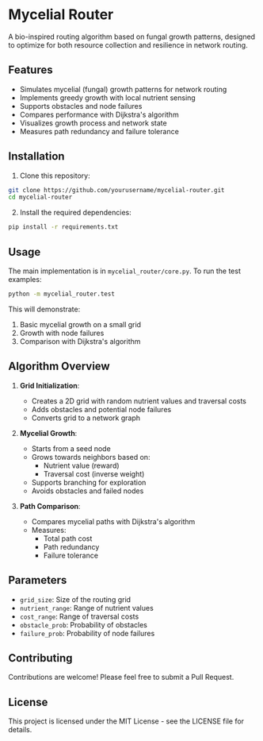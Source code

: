 # Mycelial Router

A bio-inspired routing algorithm based on fungal growth patterns, designed to optimize for both resource collection and resilience in network routing.

## Features

- Simulates mycelial (fungal) growth patterns for network routing
- Implements greedy growth with local nutrient sensing
- Supports obstacles and node failures
- Compares performance with Dijkstra's algorithm
- Visualizes growth process and network state
- Measures path redundancy and failure tolerance

## Installation

1. Clone this repository:
```bash
git clone https://github.com/yourusername/mycelial-router.git
cd mycelial-router
```

2. Install the required dependencies:
```bash
pip install -r requirements.txt
```

## Usage

The main implementation is in `mycelial_router/core.py`. To run the test examples:

```bash
python -m mycelial_router.test
```

This will demonstrate:
1. Basic mycelial growth on a small grid
2. Growth with node failures
3. Comparison with Dijkstra's algorithm

## Algorithm Overview

1. **Grid Initialization**:
   - Creates a 2D grid with random nutrient values and traversal costs
   - Adds obstacles and potential node failures
   - Converts grid to a network graph

2. **Mycelial Growth**:
   - Starts from a seed node
   - Grows towards neighbors based on:
     - Nutrient value (reward)
     - Traversal cost (inverse weight)
   - Supports branching for exploration
   - Avoids obstacles and failed nodes

3. **Path Comparison**:
   - Compares mycelial paths with Dijkstra's algorithm
   - Measures:
     - Total path cost
     - Path redundancy
     - Failure tolerance

## Parameters

- `grid_size`: Size of the routing grid
- `nutrient_range`: Range of nutrient values
- `cost_range`: Range of traversal costs
- `obstacle_prob`: Probability of obstacles
- `failure_prob`: Probability of node failures

## Contributing

Contributions are welcome! Please feel free to submit a Pull Request.

## License

This project is licensed under the MIT License - see the LICENSE file for details. 